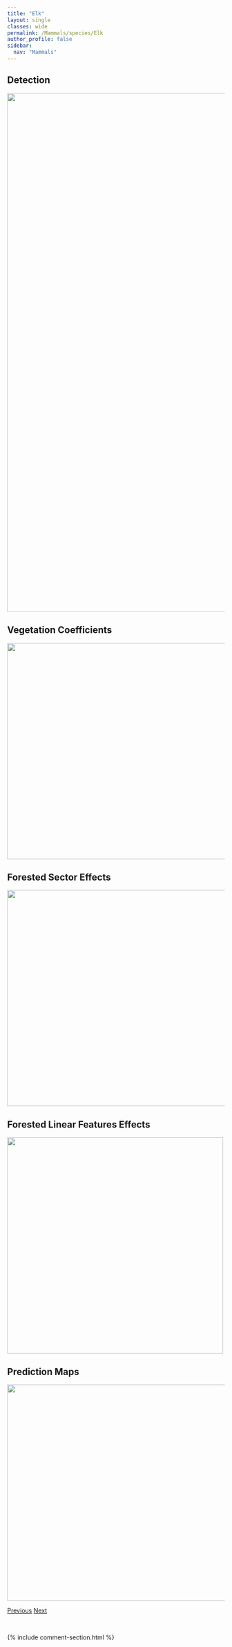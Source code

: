 ```yaml
---
title: "Elk"
layout: single
classes: wide
permalink: /Mammals/species/Elk
author_profile: false
sidebar:
  nav: "Mammals"
---
```


<h2>Detection</h2>

<a href="https://drive.google.com/uc?export=view&id=178K9UtM8IKrVEC4XMk0TWj-7mGRm73fE">
<img src="https://drive.google.com/uc?export=view&id=178K9UtM8IKrVEC4XMk0TWj-7mGRm73fE" height = "1200" width = "800">
</a>


<h2>Vegetation Coefficients</h2>

<a href="https://drive.google.com/uc?export=view&id=1okBsE1VsTCekLygv_1TY72ltZfOy_g13">
<img src="https://drive.google.com/uc?export=view&id=1okBsE1VsTCekLygv_1TY72ltZfOy_g13" height = "500" width = "1000">
</a>


<h2>Forested Sector Effects</h2>

<a href="https://drive.google.com/uc?export=view&id=1iVkerlnrGfEo7WCVwiVdMlNWV8F-w5DU">
<img src="https://drive.google.com/uc?export=view&id=1iVkerlnrGfEo7WCVwiVdMlNWV8F-w5DU" height = "500" width = "1000">
</a>


<h2>Forested Linear Features Effects</h2>

<a href="https://drive.google.com/uc?export=view&id=1uFuTWDent7E72LV8wBDWgKwhZ_9tplNg">
<img src="https://drive.google.com/uc?export=view&id=1uFuTWDent7E72LV8wBDWgKwhZ_9tplNg" height = "500" width = "500">
</a>


<h2>Prediction Maps</h2>

<a href="https://drive.google.com/uc?export=view&id=1uBLtJxPl9wNt94RrllbE2ZmeKrbj-Hzu">
<img src="https://drive.google.com/uc?export=view&id=1uBLtJxPl9wNt94RrllbE2ZmeKrbj-Hzu" height = "500" width = "1000">
</a>


<a href="/DevelopmentWebsite/Mammals/species/Deer" class="pagination--pager" title="Odocoileus">Previous</a> <a href="/DevelopmentWebsite/Mammals/species/Fisher" class="pagination--pager" title="Pekania pennanti">Next</a>

<p>&nbsp;</p>

{% include comment-section.html %}
